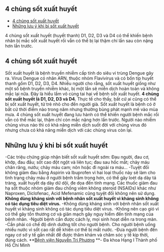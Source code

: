 ## ️4 chủng sốt xuất huyết

  * [4 chủng sốt xuất huyết](https://bvnguyentriphuong.com.vn/benh-truyen-nhiem/4-chung-sot-xuat-huyet#4-chng-st-xut-huyt)
  * [Những lưu ý khi bi sốt xuất huyết](https://bvnguyentriphuong.com.vn/benh-truyen-nhiem/4-chung-sot-xuat-huyet#nhng-lu-khi-bi-st-xut-huyt)


4 chủng sốt xuất huyết (huyết thanh) D1, D2, D3 và D4 có thể khiến bệnh nhân bị mắc sốt xuất huyết rồi vẫn có thể bị lại thậm chí lần sau còn nặng hơn lần trước.
## **4 chủng sốt xuất huyết**
Sốt xuất huyết là bệnh truyền nhiễm cấp tính do siêu vi trùng Dengue gây ra. Virus Dengue có nhân ARN, thuộc nhóm Flavivirus và có bốn típ huyết thanh gồm D1, D2, D3, D4. Nhiều người cho rằng, sốt xuất huyết giống như một số bệnh truyền nhiễm khác, bị một lần sẽ miễn dịch hoàn toàn và không mắc lại nữa. Đây là hiểu lầm vô cùng tai hại về bệnh sốt xuất huyết.
**4 chủng sốt xuất huyết là D1, D2, D3 và D4.**
Thực tế cho thấy, bất cứ ai cũng có thể bị sốt xuất huyết, từ trẻ nhỏ cho đến người già. Sốt xuất huyết là bệnh có ở bất cứ thời điểm nào trong năm nhưng thường bùng phát mạnh mẽ vào mùa mưa. 4 chủng sốt xuất huyết đang lưu hành có thể khiến người bệnh mắc rồi vẫn có thể mắc lại, thậm chí còn mắc nặng hơn lần trước. Người nào nhiễm chủng virus nào thì có khả năng miễn dịch suốt đời với chủng virus đó nhưng chưa có khả năng miễn dịch với các chủng virus còn lại.
## **Những lưu ý khi bi sốt xuất huyết**
-Các triệu chứng giúp nhận biết sốt xuất huyết sớm: Đau người, đau cơ, khớp, đau đầu; sốt cao đột ngột và liên tục; đau sau hốc mắt; chảy máu chân răng, nướu; chảy máu cam; nôn hoặc đi ngoài ra máu…
-Tuyệt đối không giảm đau bằng Aspirin và Ibuprofen vì hai loại thuốc này sẽ làm cho tình trạng chảy máu ở người bệnh trầm trọng hơn, có thể gây loét dạ dày tá tràng, xuất huyết dạ dày dữ dội, đe dọa đến tính mạng. Các thuốc giảm đau hạ sốt thuộc nhóm giảm đau chống viêm không steroid (NSAIDs) khác như Naproxen, Diclofenac, Acid Mefenamic cũng tuyệt đối không nên sử dụng.
**Không dùng kháng sinh với bệnh nhân sốt xuất huyết vì kháng sinh không có tác dụng tiêu diệt virus.**
-Không dùng kháng sinh với bệnh nhân sốt xuất huyết vì kháng sinh không có tác dụng tiêu diệt virus.
-Không nên cạo gió vì có thể gây tổn thương cơ và giãn mạch gây nguy hiểm đến tính mạng của bệnh nhân.
-Người bệnh cần được cách ly, mọi sinh hoạt diễn ra trong màn.
-Cần phải có chế độ dinh dưỡng tốt cho người bệnh. Cho người bệnh uống nhiều nước vì sốt cao rất dễ khiến cơ thể bị mất nước.
-Đưa người bệnh đến ngay cơ sở y tế gần nhất để được thăm khám và chăm sóc y tế kịp thời, đúng cách.
**[Bệnh viện Nguyễn Tri Phương](https://bvnguyentriphuong.com.vn/) **- Đa khoa Hạng I Thành phố Hồ Chí Minh
